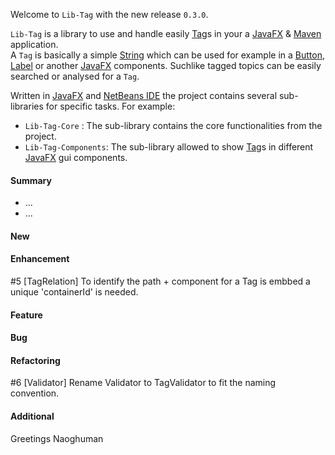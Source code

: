 Welcome to `Lib-Tag` with the new release `0.3.0`.

`Lib-Tag` is a library to use and handle easily [Tag]s in your a [JavaFX] & [Maven] 
application.  
A `Tag` is basically a simple [String] which can be used for example in a [Button], 
[Label] or another [JavaFX] components. Suchlike tagged topics can be easily searched 
or analysed for a `Tag`.

Written in [JavaFX] and [NetBeans IDE] the project contains several sub-libraries 
for specific tasks. For example:
* `Lib-Tag-Core`      : The sub-library contains the core functionalities from the project.
* `Lib-Tag-Components`: The sub-library allowed to show [Tag]s in different [JavaFX] gui components.



#### Summary
* ...
* ...



#### New



#### Enhancement
#5 [TagRelation] To identify the path + component for a Tag is embbed a unique 'containerId' is needed.



#### Feature



#### Bug



#### Refactoring
#6 [Validator] Rename Validator to TagValidator to fit the naming convention.



#### Additional



Greetings
Naoghuman



[//]: # (Issues which will be integrated in this release)



[//]: # (Links)
[Button]:https://docs.oracle.com/javase/8/javafx/api/javafx/scene/control/Button.html
[JavaFX]:http://docs.oracle.com/javase/8/javase-clienttechnologies.htm
[Label]:https://docs.oracle.com/javase/8/javafx/api/javafx/scene/control/Label.html
[Maven]:http://maven.apache.org/
[NetBeans IDE]:https://netbeans.org/
[String]:https://docs.oracle.com/javase/8/docs/api/java/lang/String.html
[Tag]:https://github.com/Naoghuman/lib-tag/blob/master/lib-tag-core/src/main/java/com/github/naoghuman/lib/tag/core/Tag.java
